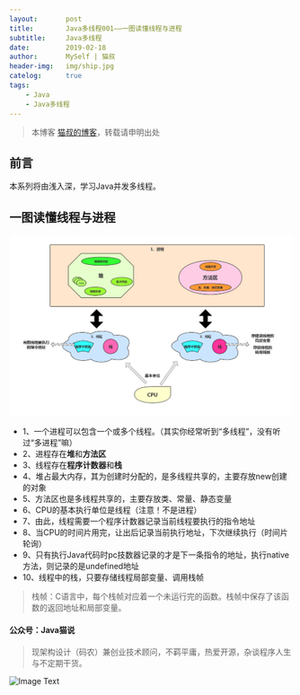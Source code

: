 ```yaml
---
layout:       post
title:        Java多线程001——一图读懂线程与进程
subtitle:     Java多线程
date:         2019-02-18
author:       MySelf | 猫叔
header-img:   img/ship.jpg
catelog:      true
tags:
    - Java
    - Java多线程
---
```


> 本博客 [猫叔的博客](https://unclecatmyself.github.io/)，转载请申明出处

## 前言

本系列将由浅入深，学习Java并发多线程。

## 一图读懂线程与进程

![image](https://raw.githubusercontent.com/UncleCatMySelf/img-myself/master/img/thread/%E7%BA%BF%E7%A8%8B%E4%B8%8E%E8%BF%9B%E7%A8%8B%EF%BC%88%E4%B8%80%E5%9B%BE%E4%BA%86%E8%A7%A3%EF%BC%89.png)

- 1、一个进程可以包含一个或多个线程。（其实你经常听到“多线程”，没有听过“多进程”嘛）
- 2、进程存在**堆**和**方法区**
- 3、线程存在**程序计数器**和**栈**
- 4、堆占最大内存，其为创建时分配的，是多线程共享的，主要存放new创建的对象
- 5、方法区也是多线程共享的，主要存放类、常量、静态变量
- 6、CPU的基本执行单位是线程（注意！不是进程）
- 7、由此，线程需要一个程序计数器记录当前线程要执行的指令地址
- 8、当CPU的时间片用完，让出后记录当前执行地址，下次继续执行（时间片轮询）
- 9、只有执行Java代码时pc技数器记录的才是下一条指令的地址，执行native方法，则记录的是undefined地址
- 10、线程中的栈，只要存储线程局部变量、调用栈帧

> 栈帧：C语言中，每个栈帧对应着一个未运行完的函数。栈帧中保存了该函数的返回地址和局部变量。


#### 公众号：Java猫说

> 现架构设计（码农）兼创业技术顾问，不羁平庸，热爱开源，杂谈程序人生与不定期干货。

![Image Text](https://user-gold-cdn.xitu.io/2018/12/28/167f41f1a5729856?w=344&h=344&f=jpeg&s=8231)